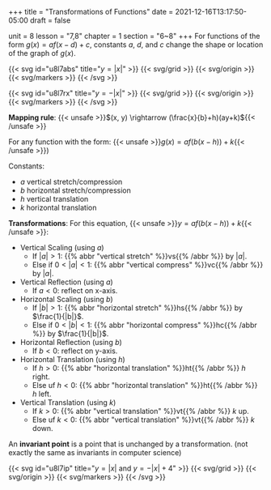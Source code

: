 +++
title = "Transformations of Functions"
date = 2021-12-16T13:17:50-05:00
draft = false

unit = 8
lesson = "7,8"
chapter = 1
section = "6~8"
+++
For functions of the form $g(x)=af(x-d)+c$,
constants $a$, $d$, and $c$ change the shape or location of the graph of $g(x)$.

{{< svg id="u8l7abs" title="$y=|x|$" >}}
{{< svg/grid >}}
{{< svg/origin >}}
{{< svg/markers >}}
<path d="M50,50 l50,-50" stroke="#000" fill="none" />
<path d="M50,50 l-50,-50" stroke="#000" fill="none" />
{{< /svg >}}

{{< svg id="u8l7rx" title="$y=-|x|$" >}}
{{< svg/grid >}}
{{< svg/origin >}}
{{< svg/markers >}}
<path d="M50,50 l50,50" stroke="#000" fill="none" />
<path d="M50,50 l-50,50" stroke="#000" fill="none" />
{{< /svg >}}


**Mapping rule**: {{< unsafe >}}$(x, y) \rightarrow (\frac{x}{b}+h)(ay+k)${{< /unsafe >}}

For any function with the form: {{< unsafe >}}$g(x)=af(b(x-h))+k${{< /unsafe >}})

Constants:
- $a$ vertical stretch/compression
- $b$ horizontal stretch/compression
- $h$ vertical translation
- $k$ horizontal translation

**Transformations**:
For this equation, {{< unsafe >}}$y=af(b(x-h))+k${{< /unsafe >}}:
- Vertical Scaling (using $a$)
	- If $|a| > 1$: {{% abbr "vertical stretch" %}}vs{{% /abbr %}} by $|a|$.
	- Else if $0 < |a| < 1$: {{% abbr "vertical compress" %}}vc{{% /abbr %}} by $|a|$.
- Vertical Reflection (using $a$)
	- If $a < 0$: reflect on x-axis.
- Horizontal Scaling (using $b$)
	- If $|b| > 1$: {{% abbr "horizontal stretch" %}}hs{{% /abbr %}} by $\frac{1}{|b|}$.
	- Else if $0 < |b| < 1$: {{% abbr "horizontal compress" %}}hc{{% /abbr %}} by $\frac{1}{|b|}$.
- Horizontal Reflection (using $b$)
	- If $b < 0$: reflect on y-axis.
- Horizontal Translation (using $h$)
	- If $h > 0$: {{% abbr "horizontal translation" %}}ht{{% /abbr %}} $h$ right.
	- Else uf $h < 0$: {{% abbr "horizontal translation" %}}ht{{% /abbr %}} $h$ left.
- Vertical Translation (using $k$)
	- If $k > 0$: {{% abbr "vertical translation" %}}vt{{% /abbr %}} $k$ up.
	- Else uf $k < 0$: {{% abbr "vertical translation" %}}vt{{% /abbr %}} $k$ down.

An **invariant point** is a point that is unchanged by a transformation. (not exactly the same as invariants in computer science)

{{< svg id="u8l7ip" title="$y=|x|$ and $y=-|x|+4$" >}}
{{< svg/grid >}}
{{< svg/origin >}}
{{< svg/markers >}}
<path d="M50,50 l50,-50" stroke="#000" fill="none" />
<path d="M50,50 l-50,-50" stroke="#000" fill="none" />
<path d="M50,30 l50,50" stroke="#000" fill="none" />
<path d="M50,30 l-50,50" stroke="#000" fill="none" />
<circle cx="40" cy="40" r="2" stroke="#000" />
<circle cx="60" cy="40" r="2" stroke="#000" />
{{< /svg >}}
